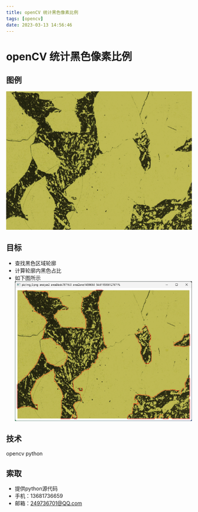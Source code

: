 ```yaml
---
title: openCV 统计黑色像素比例
tags: [opencv]
date: 2023-03-13 14:56:46
---
```


# openCV 统计黑色像素比例
## 图例
![](opencv-black-ratio/img_0.png)
## 目标
* 查找黑色区域轮廓
* 计算轮廓内黑色占比
* 如下图所示
![](opencv-black-ratio/img_0-1.png)
## 技术
opencv python
## 索取
* 提供python源代码
* 手机：13681736659 
* 邮箱：249736701@QQ.com

